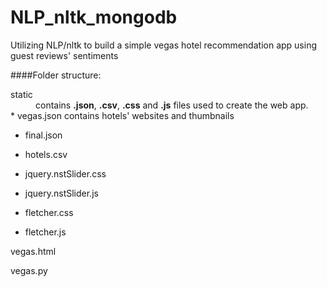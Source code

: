 # NLP_nltk_mongodb
Utilizing NLP/nltk to build a simple vegas hotel recommendation app using guest reviews' sentiments

####Folder structure:
<dl>
  <dt>static</dt>
  <dd>contains <b>.json</b>, <b>.csv</b>, <b>.css</b> and <b>.js</b> files used to create the web app.</dd>
  * vegas.json  
    contains hotels' websites and thumbnails
      
  * final.json  
    
      
  * hotels.csv  
        
  * jquery.nstSlider.css  
        
  * jquery.nstSlider.js  
      
  * fletcher.css  
        
  * fletcher.js  
      

<dl>
  <dt>vegas.html</dt>
  <dd></dd>

<dl>
  <dt>vegas.py</dt>
  <dd></dd>
